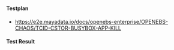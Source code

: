 ### 

#### Testplan

- https://e2e.mayadata.io/docs/openebs-enterprise/OPENEBS-CHAOS/TCID-CSTOR-BUSYBOX-APP-KILL


#### Test Result
